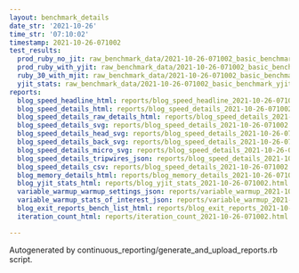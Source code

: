 ```yaml
---
layout: benchmark_details
date_str: '2021-10-26'
time_str: '07:10:02'
timestamp: 2021-10-26-071002
test_results:
  prod_ruby_no_jit: raw_benchmark_data/2021-10-26-071002_basic_benchmark_prod_ruby_no_jit.json
  prod_ruby_with_yjit: raw_benchmark_data/2021-10-26-071002_basic_benchmark_prod_ruby_with_yjit.json
  ruby_30_with_mjit: raw_benchmark_data/2021-10-26-071002_basic_benchmark_ruby_30_with_mjit.json
  yjit_stats: raw_benchmark_data/2021-10-26-071002_basic_benchmark_yjit_stats.json
reports:
  blog_speed_headline_html: reports/blog_speed_headline_2021-10-26-071002.html
  blog_speed_details_html: reports/blog_speed_details_2021-10-26-071002.html
  blog_speed_details_raw_details_html: reports/blog_speed_details_2021-10-26-071002.raw_details.html
  blog_speed_details_svg: reports/blog_speed_details_2021-10-26-071002.svg
  blog_speed_details_head_svg: reports/blog_speed_details_2021-10-26-071002.head.svg
  blog_speed_details_back_svg: reports/blog_speed_details_2021-10-26-071002.back.svg
  blog_speed_details_micro_svg: reports/blog_speed_details_2021-10-26-071002.micro.svg
  blog_speed_details_tripwires_json: reports/blog_speed_details_2021-10-26-071002.tripwires.json
  blog_speed_details_csv: reports/blog_speed_details_2021-10-26-071002.csv
  blog_memory_details_html: reports/blog_memory_details_2021-10-26-071002.html
  blog_yjit_stats_html: reports/blog_yjit_stats_2021-10-26-071002.html
  variable_warmup_warmup_settings_json: reports/variable_warmup_2021-10-26-071002.warmup_settings.json
  variable_warmup_stats_of_interest_json: reports/variable_warmup_2021-10-26-071002.stats_of_interest.json
  blog_exit_reports_bench_list_html: reports/blog_exit_reports_2021-10-26-071002.bench_list.html
  iteration_count_html: reports/iteration_count_2021-10-26-071002.html

---
```

Autogenerated by continuous_reporting/generate_and_upload_reports.rb script.
